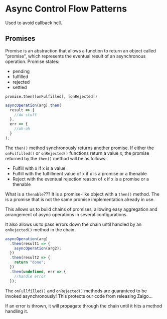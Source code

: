 # Async Control Flow Patterns

Used to avoid callback hell.

## Promises

Promise is an abstraction that allows a function to return an object called
"promise", which represents the eventual result of an asynchronous operation.
Promise states:

* pending
* fulfilled
* rejected
* settled

`promise.then([onFulfilled], [onRejected])`

```js
asyncOperation(arg).then(
  result => {
    //do stuff
  },
  err => {
    //uh-oh
  }
);
```

The `then()` method synchronously returns another promise. If either the
`onFulfilled()` or `onRejected()` functions return a value _x_, the promise
returned by the `then()` method will be as follows:

* Fulfill with x if x is a value
* Fulfill with the fulfillment value of x if x is a promise or a thenable
* Reject with the eventual rejection reason of x if x is a promise or a thenable

What is a `thenable`??? It is a promise-like object with a `then()` method. The
is a promise that is not the same promise implementation already in use.

This allows us to build chains of promises, allowing easy aggregation and
arrangement of async operations in several configurations.

It also allows us to pass errors down the chain until handled by an
`onRejected()` method in the chain.

```js
asyncOperation(arg)
  .then(result1 => {
    asyncOperation(arg2);
  })
  .then(result2 => {
    return "done";
  })
  .then(undefined, err => {
    //handle error
  });
```

The `onFullfilled()` and `onRejected()` methods are guaranteed to be invoked
asynchronously! This protects our code from releasing Zalgo...

If an error is thrown, it will propagate through the chain until it hits a
method handling it.
